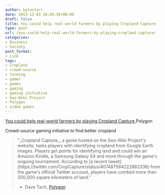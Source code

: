 ```yaml
---
author: kylestarr
date: 2013-12-03 16:45:56+00:00
draft: false
title: You could help real-world farmers by playing Cropland Capture
type: post
url: /you-could-help-real-world-farmers-by-playing-cropland-capture/
categories:
- Business
- Society
post_format:
- Link
tags:
- Cropland
- crowd-source
- farming
- gamer
- games
- gaming
- gaming initiative
- Geo-Wiki Project
- Polygon
- video games
---
```


[You could help real-world farmers by playing Cropland Capture
](http://www.polygon.com/2013/12/2/5167386/cropland-capture-help-farmers-geo-wiki)Polygon

Crowd-source gaming initiative to find better cropland


<blockquote>"_Cropland Capture_, a game hosted on the Geo-Wiki Project's website, tasks players with identifying cropland from Google Earth images. Players get points for identifying land and could win an Amazon Kindle, a Samsung Galaxy S4 and more through the game's ongoing tournament. According to [a recent tweet](https://twitter.com/CropCapture/status/407487594222862336) from the game's official Twitter account, players have combed more than 300,000 square kilometers of land."

- Dave Tach, [Polygon](http://www.polygon.com/2013/12/2/5167386/cropland-capture-help-farmers-geo-wiki)</blockquote>
